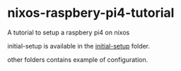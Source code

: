 # nixos-raspbery-pi4-tutorial
A tutorial to setup a raspbery pi4 on nixos

initial-setup is available in the [initial-setup](./initial-setup/README.md) folder.

other folders contains example of configuration.
